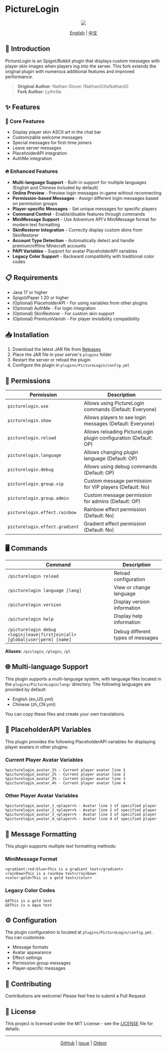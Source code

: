 # PictureLogin

<div align="center">

<div align="center">
  <img src="https://i.imgur.com/kNW94py.png">
</div>

[English](README.md) | [中文](README_CN.md)

</div>

## 📝 Introduction

PictureLogin is an Spigot/Bukkit plugin that displays custom messages with player skin images when players log into the server. This fork extends the original plugin with numerous additional features and improved performance.

> **Original Author**: Nathan Glover (NathanG/ItsNathanG)  
> **Fork Author**: Lythrilla

## ✨ Features

### 🚀 Core Features
* Display player skin ASCII art in the chat bar
* Customizable welcome messages
* Special messages for first-time joiners
* Leave server messages
* PlaceholderAPI integration
* AuthMe integration

### 🔥 Enhanced Features
* **Multi-language Support** - Built-in support for multiple languages (English and Chinese included by default)
* **Online Preview** - Preview login messages in-game without reconnecting
* **Permission-based Messages** - Assign different login messages based on permission groups
* **Player-specific Messages** - Set unique messages for specific players
* **Command Control** - Enable/disable features through commands
* **MiniMessage Support** - Use Adventure API's MiniMessage format for modern text formatting
* **SkinRestorer Integration** - Correctly display custom skins from SkinRestorer
* **Account Type Detection** - Automatically detect and handle premium/offline Minecraft accounts
* **PAPI Variables** - Support for avatar PlaceholderAPI variables
* **Legacy Color Support** - Backward compatibility with traditional color codes

## 📋 Requirements

* Java 17 or higher
* Spigot/Paper 1.20 or higher
* (Optional) PlaceholderAPI - For using variables from other plugins
* (Optional) AuthMe - For login integration
* (Optional) SkinRestorer - For custom skin support
* (Optional) PremiumVanish - For player invisibility compatibility

## 📥 Installation

1. Download the latest JAR file from [Releases](https://github.com/Lythrilla/PictureLogin/releases)
2. Place the JAR file in your server's `plugins` folder
3. Restart the server or reload the plugin
4. Configure the plugin in `plugins/PictureLogin/config.yml`

## 🔑 Permissions

Permission | Description
--- | ---
`picturelogin.use` | Allows using PictureLogin commands (Default: Everyone)
`picturelogin.show` | Allows players to see login messages (Default: Everyone)
`picturelogin.reload` | Allows reloading PictureLogin plugin configuration (Default: OP)
`picturelogin.language` | Allows changing plugin language (Default: OP)
`picturelogin.debug` | Allows using debug commands (Default: OP)
`picturelogin.group.vip` | Custom message permission for VIP players (Default: No)
`picturelogin.group.admin` | Custom message permission for admins (Default: OP)
`picturelogin.effect.rainbow` | Rainbow effect permission (Default: No)
`picturelogin.effect.gradient` | Gradient effect permission (Default: No)

## 🖥️ Commands

Command | Description
--- | ---
`/picturelogin reload` | Reload configuration
`/picturelogin language [lang]` | View or change language
`/picturelogin version` | Display version information
`/picturelogin help` | Display help information
`/picturelogin debug <login\|leave\|firstjoin\|all> [global\|user\|perm] [name]` | Debug different types of messages

**Aliases**: `/piclogin`, `/plogin`, `/pl`

## 🌐 Multi-language Support

This plugin supports a multi-language system, with language files located in the `plugins/PictureLogin/lang/` directory. The following languages are provided by default:

* English (en_US.yml)
* Chinese (zh_CN.yml)

You can copy these files and create your own translations.

## 🔌 PlaceholderAPI Variables

This plugin provides the following PlaceholderAPI variables for displaying player avatars in other plugins:

### Current Player Avatar Variables
```
%picturelogin_avatar_1% - Current player avatar line 1
%picturelogin_avatar_2% - Current player avatar line 2
%picturelogin_avatar_3% - Current player avatar line 3
%picturelogin_avatar_4% - Current player avatar line 4
```

### Other Player Avatar Variables
```
%picturelogin_avatar_1_<player>% - Avatar line 1 of specified player
%picturelogin_avatar_2_<player>% - Avatar line 2 of specified player
%picturelogin_avatar_3_<player>% - Avatar line 3 of specified player
%picturelogin_avatar_4_<player>% - Avatar line 4 of specified player
```

## 🎨 Message Formatting

This plugin supports multiple text formatting methods:

### MiniMessage Format
```
<gradient:red:blue>This is a gradient text</gradient>
<rainbow>This is a rainbow text</rainbow>
<color:gold>This is a gold text</color>
```

### Legacy Color Codes
```
&6This is a gold text
&bThis is a aqua text
```

## ⚙️ Configuration

The plugin configuration is located at `plugins/PictureLogin/config.yml`. You can customize:

* Message formats
* Avatar appearance
* Effect settings
* Permission group messages
* Player-specific messages

## 🤝 Contributing

Contributions are welcome! Please feel free to submit a Pull Request.

## 📄 License

This project is licensed under the MIT License - see the [LICENSE](LICENSE) file for details.

---

<div align="center">

[GitHub](https://github.com/Lythrilla/PictureLogin) | [Issue](https://github.com/Lythrilla/PictureLogin/issues) | [Oldest](https://github.com/ItsNathanG/PictureLogin)

</div>

